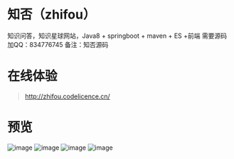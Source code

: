 # 知否（zhifou）
知识问答，知识星球网站，Java8 + springboot + maven + ES +前端 
需要源码加QQ：834776745 备注：知否源码

# 在线体验
> http://zhifou.codelicence.cn/

# 预览

![image](https://github.com/midoujia/zhifou/assets/26396233/9b893591-f387-47c5-a911-e8590f1473b0)
![image](https://github.com/midoujia/zhifou/assets/26396233/540c5e2c-757a-4b1d-90c6-bee20853a494)
![image](https://github.com/midoujia/zhifou/assets/26396233/124afd52-a9ee-4256-ae99-a2009dc00b2d)
![image](https://github.com/midoujia/zhifou/assets/26396233/87b867b3-91ad-4d66-87cf-7c8fb4487e9c)
